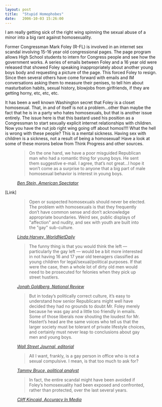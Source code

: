 ```yaml
---
layout: post
title:  "Stupid Homophobes"
date:   2006-10-03 15:26:00
---
```

I am really getting sick of the right wing spinning the sexual abuse of a minor into a big rant against homosexuality.

Former Congressman Mark Foley (R-FL) is involved in an internet sex scandal involving 15-16 year old congressional pages. The page program allows High School students to intern for Congress people and see how the government works. A series of emails between Foley and a 16 year old were released that showed Foley speaking inappropriately about another young boys body and requesting a picture of the page. This forced Foley to resign. Since then several others have come forward with emails and IM conversations asking them to measure their penises, to tell him about masturbation habits, sexual history, blowjobs from girlfriends, if they are getting horny, etc, etc, etc.

It has been a well known Washington secret that Foley is a closet homosexual. That, in and of itself is not a problem...other than maybe the fact that he is in a party who hates homosexuals, but that is another issue entirely. The issue here is that this bastard used his position as a Congressman to start sexually explicit internet relationships with children. Now you have the nut job right wing going off about homos!!!! What the hell is wrong with these people? This is a mental sickness. Having sex with children is a sickness, not a result of being a homosexual! Have a look at some of these morons below from Think Progress and other sources.

<figure class="quote">
    <blockquote>
        <p>On the one hand, we have a poor misguided Republican man who had a romantic thing for young boys. He sent them suggestive e-mail. I agree, that’s not great...I hope it won’t come as a surprise to anyone that a big part of male homosexual behavior is interest in young boys.</p>
    </blockquote>
    <figcaption class="source"><cite><a href="https://thinkprogress.org/conservatives-respond-to-foley-scandal-with-anti-gay-smears-f78651c46bc5">Ben Stein, American Spectator</a></cite></figcaption>
</figure>
 [Link]

<figure class="quote">
    <blockquote>
        <p>Open or suspected homosexuals should never be elected. The problem with homosexuals is that they frequently don’t have common sense and don’t acknowledge appropriate boundaries. Weird sex, public displays of "affection" and nudity, and sex with youth are built into the "gay" sub-culture.</p>
    </blockquote>
    <figcaption class="source"><cite><a href="https://thinkprogress.org/conservatives-respond-to-foley-scandal-with-anti-gay-smears-f78651c46bc5">Linda Harvey, WorldNetDaily</a></cite></figcaption>
</figure>

<figure class="quote">
    <blockquote>
        <p>The funny thing is that you would think the left — particularly the gay left — would be a bit more interested in not having 16 and 17 year old teenagers classified as young children for legal/sexual/political purposes. If that were the case, then a whole lot of dirty old men would need to be prosecuted for felonies when they pick up street hustlers.</p>
    </blockquote>
    <figcaption class="source"><cite><a href="https://thinkprogress.org/conservatives-respond-to-foley-scandal-with-anti-gay-smears-f78651c46bc5">Jonah Goldberg, National Review</a></cite></figcaption>
</figure>

<figure class="quote">
    <blockquote>
        <p>But in today’s politically correct culture, it’s easy to understand how senior Republicans might well have decided they had no grounds to doubt Mr. Foley merely because he was gay and a little too friendly in emails. Some of those liberals now shouting the loudest for Mr. Hastert’s head are the same voices who tell us that the larger society must be tolerant of private lifestyle choices, and certainly must never leap to conclusions about gay men and young boys.</p>
    </blockquote>
    <figcaption class="source"><cite><a href="https://thinkprogress.org/conservatives-respond-to-foley-scandal-with-anti-gay-smears-f78651c46bc5">Wall Street Journal, editorial</a></cite></figcaption>
</figure>

<figure class="quote">
    <blockquote>
        <p>All I want, frankly, is a gay person in office who is not a sexual compulsive. I mean, is that too much to ask for?</p>
    </blockquote>
    <figcaption class="source"><cite><a href="https://thinkprogress.org/conservatives-respond-to-foley-scandal-with-anti-gay-smears-f78651c46bc5">Tammy Bruce, political analyst</a></cite></figcaption>
</figure>

<figure class="quote">
    <blockquote>
        <p>In fact, the entire scandal might have been avoided if Foley’s homosexuality had been exposed and confronted, rather than protected, over the last several years.</p>
    </blockquote>
    <figcaption class="source"><cite><a href="https://thinkprogress.org/conservatives-respond-to-foley-scandal-with-anti-gay-smears-f78651c46bc5">Cliff Kincaid, Accuracy In Media</a></cite></figcaption>
</figure>
